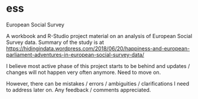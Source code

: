 # ess
European Social Survey

A workbook and R-Studio project material on an analysis of European Social Survey data. 
Summary of the study is at  https://hidingindata.wordpress.com/2018/06/20/happiness-and-european-parliament-adventures-in-european-social-survey-data/

I believe most active phase of this project starts to be behind and updates / changes will not happen very often 
anymore. Need to move on.

However, there can be mistakes / errors / ambiguities / clarifications I need to address later on.
Any feedback / comments appreciated.
